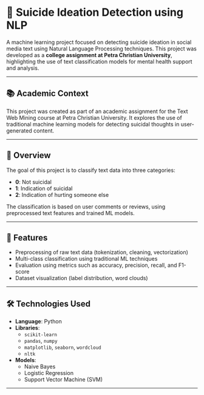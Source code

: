 # 🧠 Suicide Ideation Detection using NLP

A machine learning project focused on detecting suicide ideation in social media text using Natural Language Processing techniques. This project was developed as a **college assignment at Petra Christian University**, highlighting the use of text classification models for mental health support and analysis.

---

## 📚 Academic Context

This project was created as part of an academic assignment for the Text Web Mining course at Petra Christian University. It explores the use of traditional machine learning models for detecting suicidal thoughts in user-generated content.

---

## 📝 Overview

The goal of this project is to classify text data into three categories:
- **0**: Not suicidal
- **1**: Indication of suicidal
- **2**: Indication of hurting someone else

The classification is based on user comments or reviews, using preprocessed text features and trained ML models.

---

## 🚀 Features

- Preprocessing of raw text data (tokenization, cleaning, vectorization)
- Multi-class classification using traditional ML techniques
- Evaluation using metrics such as accuracy, precision, recall, and F1-score
- Dataset visualization (label distribution, word clouds)

---

## 🛠️ Technologies Used

- **Language**: Python
- **Libraries**:
  - `scikit-learn`
  - `pandas`, `numpy`
  - `matplotlib`, `seaborn`, `wordcloud`
  - `nltk`
- **Models**:
  - Naive Bayes
  - Logistic Regression
  - Support Vector Machine (SVM)

---
